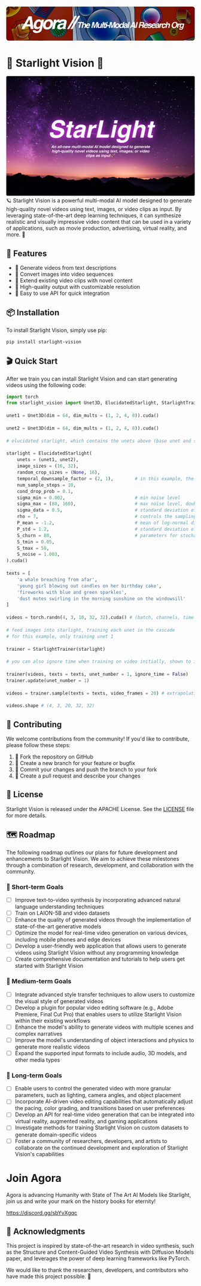 [![Multi-Modality](agorabanner.png)](https://discord.gg/qUtxnK2NMf)


# 🌌 Starlight Vision 🚀

![Starlight](starlight.png)
🪐 Starlight Vision is a powerful multi-modal AI model designed to generate high-quality novel videos using text, images, or video clips as input. By leveraging state-of-the-art deep learning techniques, it can synthesize realistic and visually impressive video content that can be used in a variety of applications, such as movie production, advertising, virtual reality, and more. 🎥

## 🌟 Features

- 📝 Generate videos from text descriptions
- 🌃 Convert images into video sequences
- 📼 Extend existing video clips with novel content
- 🔮 High-quality output with customizable resolution
- 🧠 Easy to use API for quick integration

## 📦 Installation

To install Starlight Vision, simply use pip:

```bash
pip install starlight-vision
```

## 🎬 Quick Start

After we train you can install Starlight Vision and can start generating videos using the following code:

```python
import torch
from starlight_vision import Unet3D, ElucidatedStarlight, StarlightTrainer

unet1 = Unet3D(dim = 64, dim_mults = (1, 2, 4, 8)).cuda()

unet2 = Unet3D(dim = 64, dim_mults = (1, 2, 4, 8)).cuda()

# elucidated starlight, which contains the unets above (base unet and super resoluting ones)

starlight = ElucidatedStarlight(
    unets = (unet1, unet2),
    image_sizes = (16, 32),
    random_crop_sizes = (None, 16),
    temporal_downsample_factor = (2, 1),        # in this example, the first unet would receive the video temporally downsampled by 2x
    num_sample_steps = 10,
    cond_drop_prob = 0.1,
    sigma_min = 0.002,                          # min noise level
    sigma_max = (80, 160),                      # max noise level, double the max noise level for upsampler
    sigma_data = 0.5,                           # standard deviation of data distribution
    rho = 7,                                    # controls the sampling schedule
    P_mean = -1.2,                              # mean of log-normal distribution from which noise is drawn for training
    P_std = 1.2,                                # standard deviation of log-normal distribution from which noise is drawn for training
    S_churn = 80,                               # parameters for stochastic sampling - depends on dataset, Table 5 in apper
    S_tmin = 0.05,
    S_tmax = 50,
    S_noise = 1.003,
).cuda()

texts = [
    'a whale breaching from afar',
    'young girl blowing out candles on her birthday cake',
    'fireworks with blue and green sparkles',
    'dust motes swirling in the morning sunshine on the windowsill'
]

videos = torch.randn(4, 3, 10, 32, 32).cuda() # (batch, channels, time / video frames, height, width)

# feed images into starlight, training each unet in the cascade
# for this example, only training unet 1

trainer = StarlightTrainer(starlight)

# you can also ignore time when training on video initially, shown to improve results in video-ddpm paper. eventually will make the 3d unet trainable with either images or video. research shows it is essential (with current data regimes) to train first on text-to-image. probably won't be true in another decade. all big data becomes small data

trainer(videos, texts = texts, unet_number = 1, ignore_time = False)
trainer.update(unet_number = 1)

videos = trainer.sample(texts = texts, video_frames = 20) # extrapolating to 20 frames from training on 10 frames

videos.shape # (4, 3, 20, 32, 32)

```

## 🤝 Contributing

We welcome contributions from the community! If you'd like to contribute, please follow these steps:

1. 🍴 Fork the repository on GitHub
2. 🌱 Create a new branch for your feature or bugfix
3. 📝 Commit your changes and push the branch to your fork
4. 🚀 Create a pull request and describe your changes

## 📄 License

Starlight Vision is released under the APACHE License. See the [LICENSE](LICENSE) file for more details.

## 🗺️ Roadmap

The following roadmap outlines our plans for future development and enhancements to Starlight Vision. We aim to achieve these milestones through a combination of research, development, and collaboration with the community.

### 🚀 Short-term Goals

- [ ] Improve text-to-video synthesis by incorporating advanced natural language understanding techniques
- [ ] Train on LAION-5B and video datasets
- [ ] Enhance the quality of generated videos through the implementation of state-of-the-art generative models
- [ ] Optimize the model for real-time video generation on various devices, including mobile phones and edge devices
- [ ] Develop a user-friendly web application that allows users to generate videos using Starlight Vision without any programming knowledge
- [ ] Create comprehensive documentation and tutorials to help users get started with Starlight Vision

### 🌌 Medium-term Goals

- [ ] Integrate advanced style transfer techniques to allow users to customize the visual style of generated videos
- [ ] Develop a plugin for popular video editing software (e.g., Adobe Premiere, Final Cut Pro) that enables users to utilize Starlight Vision within their existing workflows
- [ ] Enhance the model's ability to generate videos with multiple scenes and complex narratives
- [ ] Improve the model's understanding of object interactions and physics to generate more realistic videos
- [ ] Expand the supported input formats to include audio, 3D models, and other media types

### 🌠 Long-term Goals

- [ ] Enable users to control the generated video with more granular parameters, such as lighting, camera angles, and object placement
- [ ] Incorporate AI-driven video editing capabilities that automatically adjust the pacing, color grading, and transitions based on user preferences
- [ ] Develop an API for real-time video generation that can be integrated into virtual reality, augmented reality, and gaming applications
- [ ] Investigate methods for training Starlight Vision on custom datasets to generate domain-specific videos
- [ ] Foster a community of researchers, developers, and artists to collaborate on the continued development and exploration of Starlight Vision's capabilities

# Join Agora
Agora is advancing Humanity with State of The Art AI Models like Starlight, join us and write your mark on the history books for eternity!

https://discord.gg/sbYvXgqc



## 🙌 Acknowledgments

This project is inspired by state-of-the-art research in video synthesis, such as the Structure and Content-Guided Video Synthesis with Diffusion Models paper, and leverages the power of deep learning frameworks like PyTorch.

We would like to thank the researchers, developers, and contributors who have made this project possible. 💫
